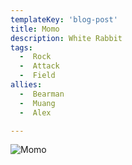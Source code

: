 ```yaml
---
templateKey: 'blog-post'
title: Momo
description: White Rabbit
tags:
  -  Rock
  -  Attack
  -  Field
allies:
  -  Bearman
  -  Muang
  -  Alex

---
```

![Momo](/img/Momo.png)
